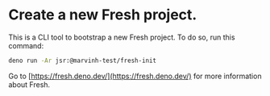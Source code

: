# Create a new Fresh project.

This is a CLI tool to bootstrap a new Fresh project. To do so, run this command:

```sh
deno run -Ar jsr:@marvinh-test/fresh-init
```

Go to [https://fresh.deno.dev/](https://fresh.deno.dev/) for more information
about Fresh.

